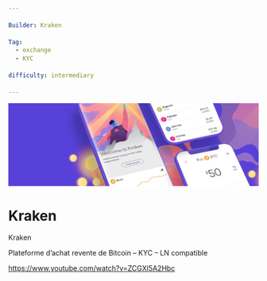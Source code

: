 ```yaml
--- 

Builder: Kraken

Tag: 
  - exchange
  - KYC

difficulty: intermediary

---
```


![cover](assets\0.jpeg)

# Kraken
Kraken

Plateforme d’achat revente de Bitcoin – KYC – LN compatible


https://www.youtube.com/watch?v=ZCGXl5A2Hbc